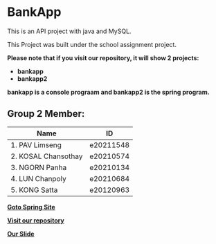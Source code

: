 # BankApp
This is an API project with java and MySQL.

This Project was built under the school assignment project.

**Please note that if you visit our repository, it will show 2 projects:**
- **bankapp**
- **bankapp2**

**bankapp is a console prograam and bankapp2 is the spring program.**
## Group 2 Member:
  
|**Name**|**ID**|
|----------------------|---------------------|
|1. PAV Limseng | e20211548|
|2. KOSAL Chansothay|e20210574|
|3. NGORN Panha|e20210134|
|4. LUN Chanpoly|e20210684|
|5. KONG Satta|e20120963|

[**Goto Spring Site**](https://amsbank.onrender.com)

[**Visit our repository**](https://github.com/PLSeng/BankApp)

[**Our Slide**](https://www.canva.com/design/DAF6wtjOh9I/HwVXZvtLxBLeSb8biOzjyQ/view)
